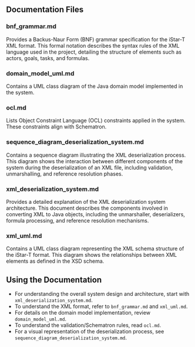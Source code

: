 ## Documentation Files

### bnf_grammar.md
Provides a Backus-Naur Form (BNF) grammar specification for the iStar-T XML format. This formal notation describes the syntax rules of the XML language used in the project, detailing the structure of elements such as actors, goals, tasks, and formulas.

### domain_model_uml.md
Contains a UML class diagram of the Java domain model implemented in the system. 

### ocl.md
Lists Object Constraint Language (OCL) constraints applied in the system. These constraints align with Schematron.

### sequence_diagram_deserialization_system.md
Contains a sequence diagram illustrating the XML deserialization process. This diagram shows the interaction between different components of the system during the deserialization of an XML file, including validation, unmarshalling, and reference resolution phases.

### xml_deserialization_system.md
Provides a detailed explanation of the XML deserialization system architecture. This document describes the components involved in converting XML to Java objects, including the unmarshaller, deserializers, formula processing, and reference resolution mechanisms.

### xml_uml.md
Contains a UML class diagram representing the XML schema structure of the iStar-T format. This diagram shows the relationships between XML elements as defined in the XSD schema.

## Using the Documentation

- For understanding the overall system design and architecture, start with `xml_deserialization_system.md`.
- To understand the XML format, refer to `bnf_grammar.md` and `xml_uml.md`.
- For details on the domain model implementation, review `domain_model_uml.md`.
- To understand the validation/Schematron rules, read `ocl.md`.
- For a visual representation of the deserialization process, see `sequence_diagram_deserialization_system.md`.